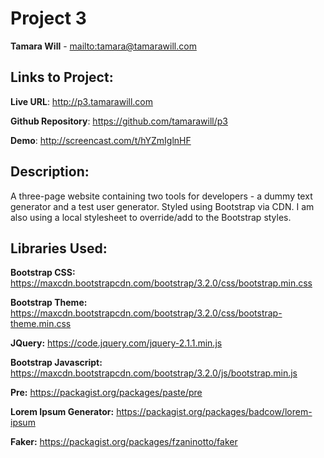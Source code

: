 # Project 3
**Tamara Will** - <mailto:tamara@tamarawill.com>

## Links to Project:
**Live URL**: <http://p3.tamarawill.com>

**Github Repository**: <https://github.com/tamarawill/p3>

**Demo**: <http://screencast.com/t/hYZmIglnHF>

## Description:

A three-page website containing two tools for developers - a dummy text generator and a test user generator. Styled using Bootstrap via CDN. I am also using a local stylesheet to override/add to the Bootstrap styles.

## Libraries Used:

**Bootstrap CSS:**
<https://maxcdn.bootstrapcdn.com/bootstrap/3.2.0/css/bootstrap.min.css>

**Bootstrap Theme:** 
<https://maxcdn.bootstrapcdn.com/bootstrap/3.2.0/css/bootstrap-theme.min.css>

**JQuery:**
<https://code.jquery.com/jquery-2.1.1.min.js>

**Bootstrap Javascript:** 
<https://maxcdn.bootstrapcdn.com/bootstrap/3.2.0/js/bootstrap.min.js>

**Pre:**
<https://packagist.org/packages/paste/pre>

**Lorem Ipsum Generator:**
<https://packagist.org/packages/badcow/lorem-ipsum>

**Faker:**
<https://packagist.org/packages/fzaninotto/faker>